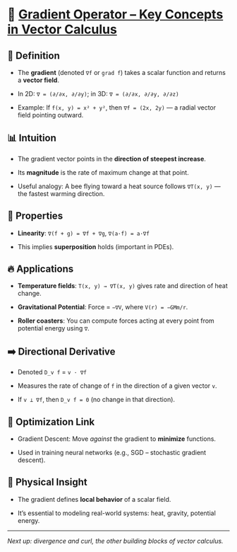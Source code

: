 # 🌄 [Gradient Operator – Key Concepts in Vector Calculus](https://youtu.be/yXD5IlDstNk?si=XSGLvqPGdkUXwk36)

## 📘 Definition

- The **gradient** (denoted `∇f` or `grad f`) takes a scalar function and returns a **vector field**.

- In 2D: `∇ = (∂/∂x, ∂/∂y)`; in 3D: `∇ = (∂/∂x, ∂/∂y, ∂/∂z)`

- Example: If `f(x, y) = x² + y²`, then `∇f = (2x, 2y)` — a radial vector field pointing outward.

## 📊 Intuition

- The gradient vector points in the **direction of steepest increase**.

- Its **magnitude** is the rate of maximum change at that point.

- Useful analogy: A bee flying toward a heat source follows `∇T(x, y)` — the fastest warming direction.

## 🔁 Properties

- **Linearity**: `∇(f + g) = ∇f + ∇g`, `∇(a·f) = a·∇f`

- This implies **superposition** holds (important in PDEs).

## 🔥 Applications

- **Temperature fields**: `T(x, y) → ∇T(x, y)` gives rate and direction of heat change.

- **Gravitational Potential**: Force = `−∇V`, where `V(r) = −GMm/r`.

- **Roller coasters**: You can compute forces acting at every point from potential energy using `∇`.

## ➡️ Directional Derivative

- Denoted `D_v f` = `v · ∇f`

- Measures the rate of change of `f` in the direction of a given vector `v`.

- If `v ⟂ ∇f`, then `D_v f = 0` (no change in that direction).

## 🤖 Optimization Link

- Gradient Descent: Move *against* the gradient to **minimize** functions.

- Used in training neural networks (e.g., SGD – stochastic gradient descent).

## 🧠 Physical Insight

- The gradient defines **local behavior** of a scalar field.

- It’s essential to modeling real-world systems: heat, gravity, potential energy.

---

_Next up: divergence and curl, the other building blocks of vector calculus._
